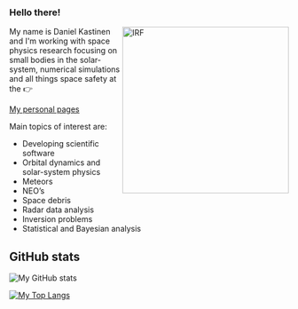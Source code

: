 ### Hello there!

<a href="https://www.irf.se/"><img align="right" width=300 src="https://www.irf.se/branding/irf-neg.svg" alt="IRF" /></a>

My name is Daniel Kastinen and I'm working with space physics research focusing on small bodies in the solar-system, numerical simulations and all things space safety at the 👉

[My personal pages](https://danielk.developer.irf.se/)

Main topics of interest are:

* Developing scientific software
* Orbital dynamics and solar-system physics
* Meteors
* NEO’s
* Space debris
* Radar data analysis
* Inversion problems
* Statistical and Bayesian analysis


## GitHub stats

![My GitHub stats](https://github-readme-stats.vercel.app/api?username=danielk333&show_icons=true&theme=tokyonight)

[![My Top Langs](https://github-readme-stats.vercel.app/api/top-langs/?username=danielk333&theme=tokyonight&hide=jupiternotebook,html,batchfile,dockerfile&langs_count=8)](https://github.com/anuraghazra/github-readme-stats)